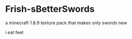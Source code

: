 # Frish-sBetterSwords
a minecraft 1.8.9 texture pack that makes only swords new












i eat feet
